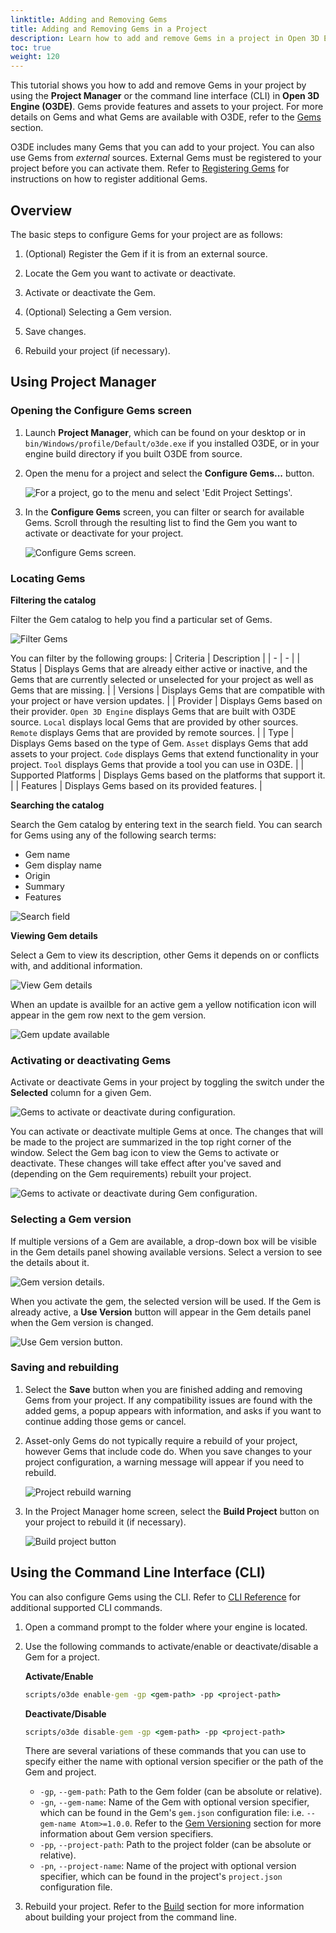 ```yaml
---
linktitle: Adding and Removing Gems
title: Adding and Removing Gems in a Project
description: Learn how to add and remove Gems in a project in Open 3D Engine.
toc: true
weight: 120
---
```


This tutorial shows you how to add and remove Gems in your project by using the **Project Manager** or the command line interface (CLI) in **Open 3D Engine (O3DE)**. Gems provide features and assets to your project. For more details on Gems and what Gems are available with O3DE, refer to the [Gems](/docs/user-guide/gems) section.

O3DE includes many Gems that you can add to your project. You can also use Gems from *external* sources. External Gems must be registered to your project before you can activate them. Refer to [Registering Gems](/docs/user-guide/project-config/register-gems/) for instructions on how to register additional Gems.

## Overview

The basic steps to configure Gems for your project are as follows:

1. (Optional) Register the Gem if it is from an external source.

1. Locate the Gem you want to activate or deactivate.

1. Activate or deactivate the Gem.

1. (Optional) Selecting a Gem version.

1. Save changes.

1. Rebuild your project (if necessary).

## Using Project Manager

### Opening the Configure Gems screen

1. Launch **Project Manager**, which can be found on your desktop or in `bin/Windows/profile/Default/o3de.exe` if you installed O3DE, or in your engine build directory if you built O3DE from source.

1. Open the menu for a project and select the **Configure Gems...** button.

    ![For a project, go to the menu and select 'Edit Project Settings'. ](/images/user-guide/project-config/add-remove-gems/quick-start-1.png)

1. In the **Configure Gems** screen, you can filter or search for available Gems. Scroll through the resulting list to find the Gem you want to activate or deactivate for your project.

    ![Configure Gems screen.](/images/user-guide/project-config/add-remove-gems/configure-gems-screen.png)

### Locating Gems

**Filtering the catalog**

Filter the Gem catalog to help you find a particular set of Gems. 

![Filter Gems](/images/user-guide/project-config/add-remove-gems/ui-filter-by.png)

You can filter by the following groups: 
| Criteria | Description |
| - | - |
| Status | Displays Gems that are already either active or inactive, and the Gems that are currently selected or unselected for your project as well as Gems that are missing.  |
| Versions | Displays Gems that are compatible with your project or have version updates.  |
| Provider | Displays Gems based on their provider. `Open 3D Engine` displays Gems that are built with O3DE source. `Local` displays local Gems that are provided by other sources. `Remote` displays Gems that are provided by remote sources. |
| Type | Displays Gems based on the type of Gem. `Asset` displays Gems that add assets to your project. `Code` displays Gems that extend functionality in your project. `Tool` displays Gems that provide a tool you can use in O3DE. |
| Supported Platforms | Displays Gems based on the platforms that support it. |
| Features | Displays Gems based on its provided features. |

**Searching the catalog**

Search the Gem catalog by entering text in the search field. You can search for Gems using any of the following search terms:

* Gem name
* Gem display name
* Origin
* Summary
* Features

![Search field](/images/user-guide/project-config/add-remove-gems/ui-search.png)

**Viewing Gem details**

Select a Gem to view its description, other Gems it depends on or conflicts with, and additional information.

![View Gem details](/images/user-guide/project-config/add-remove-gems/ui-gem-details.png)

When an update is availble for an active gem a yellow notification icon will appear in the gem row next to the gem version.

![Gem update available](/images/user-guide/project-config/add-remove-gems/ui-gem-update-available.png)

### Activating or deactivating Gems

Activate or deactivate Gems in your project by toggling the switch under the **Selected** column for a given Gem.

![Gems to activate or deactivate during configuration.](/images/user-guide/project-config/add-remove-gems/ui-enable-disable-gem.png)

You can activate or deactivate multiple Gems at once. The changes that will be made to the project are summarized in the top right corner of the window. Select the Gem bag icon to view the Gems to activate or deactivate. These changes will take effect after you've saved and (depending on the Gem requirements) rebuilt your project.

![Gems to activate or deactivate during Gem configuration.](/images/user-guide/project-config/add-remove-gems/ui-gem-changes.png)

### Selecting a Gem version

If multiple versions of a Gem are available, a drop-down box will be visible in the Gem details panel showing available versions.  Select a version to see the details about it.  

![Gem version details.](/images/user-guide/project-config/add-remove-gems/ui-gem-version-details.png)

When you activate the gem, the selected version will be used.  If the Gem is already active, a **Use Version** button will appear in the Gem details panel when the Gem version is changed.

![Use Gem version button.](/images/user-guide/project-config/add-remove-gems/ui-use-version-button.png)

### Saving and rebuilding

1. Select the **Save** button when you are finished adding and removing Gems from your project.  If any compatibility issues are found with the added gems, a popup appears with information, and asks if you want to continue adding those gems or cancel.

1. Asset-only Gems do not typically require a rebuild of your project, however Gems that include code do. When you save changes to your project configuration, a warning message will appear if you need to rebuild.

    ![Project rebuild warning](/images/user-guide/project-config/add-remove-gems/project-rebuild-warning.png)

1. In the Project Manager home screen, select the **Build Project** button on your project to rebuild it (if necessary).

    ![Build project button](/images/user-guide/project-config/add-remove-gems/project-build-button.png)

## Using the Command Line Interface (CLI)

You can also configure Gems using the CLI. Refer to [CLI Reference](/docs/user-guide/project-config/cli-reference/) for additional supported CLI commands.

1. Open a command prompt to the folder where your engine is located.

1. Use the following commands to activate/enable or deactivate/disable a Gem for a project.

    **Activate/Enable**

    ```cmd
    scripts/o3de enable-gem -gp <gem-path> -pp <project-path>
    ```

    **Deactivate/Disable**

    ```cmd
    scripts/o3de disable-gem -gp <gem-path> -pp <project-path>
    ```

    There are several variations of these commands that you can use to specify either the name with optional version specifier or the path of the Gem and project.
    - `-gp`, `--gem-path`: Path to the Gem folder (can be absolute or relative).
    - `-gn`, `--gem-name`: Name of the Gem with optional version specifier, which can be found in the Gem's `gem.json` configuration file: i.e. `--gem-name Atom>=1.0.0`. Refer to the [Gem Versioning](/docs/user-guide/gems/gem-versioning) section for more information about Gem version specifiers.
    - `-pp`, `--project-path`: Path to the project folder (can be absolute or relative).
    - `-pn`, `--project-name`: Name of the project with optional version specifier, which can be found in the project's `project.json` configuration file.

1. Rebuild your project. Refer to the [Build](/docs/user-guide/build) section for more information about building your project from the command line.
